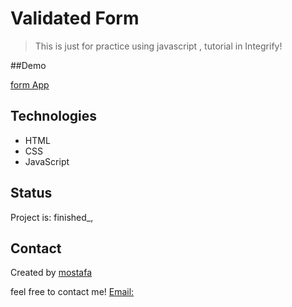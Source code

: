 # Validated Form

> This is just for practice using javascript , tutorial in Integrify!

##Demo

[form App](https://mostafain.github.io/simpleValidatedForm/formIndex.html)


## Technologies

- HTML
- CSS
- JavaScript

## Status

Project is: finished_,


## Contact

Created by [mostafa](https://github.mostafaIn.com) 

feel free to contact me!
[Email:](mostafa.hazareh@integrify.io)
